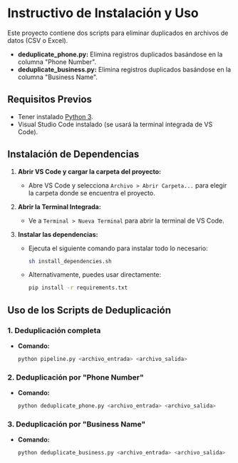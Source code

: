 # Instructivo de Instalación y Uso

Este proyecto contiene dos scripts para eliminar duplicados en archivos de datos (CSV o Excel).  
- **deduplicate_phone.py:** Elimina registros duplicados basándose en la columna "Phone Number".  
- **deduplicate_business.py:** Elimina registros duplicados basándose en la columna "Business Name".

## Requisitos Previos

- Tener instalado [Python 3](https://www.python.org/downloads/).
- Visual Studio Code instalado (se usará la terminal integrada de VS Code).

## Instalación de Dependencias

1. **Abrir VS Code y cargar la carpeta del proyecto:**
   - Abre VS Code y selecciona `Archivo > Abrir Carpeta...` para elegir la carpeta donde se encuentra el proyecto.

2. **Abrir la Terminal Integrada:**
   - Ve a `Terminal > Nueva Terminal` para abrir la terminal de VS Code.

3. **Instalar las dependencias:**
   - Ejecuta el siguiente comando para instalar todo lo necesario:
     ```bash
     sh install_dependencies.sh
     ```
   - Alternativamente, puedes usar directamente:
     ```bash
     pip install -r requirements.txt
     ```

## Uso de los Scripts de Deduplicación

### 1. Deduplicación completa
- **Comando:**
  ```bash
  python pipeline.py <archivo_entrada> <archivo_salida>

### 2. Deduplicación por "Phone Number"
- **Comando:**
  ```bash
  python deduplicate_phone.py <archivo_entrada> <archivo_salida>


### 3. Deduplicación por "Business Name"
- **Comando:**
  ```bash
  python deduplicate_business.py <archivo_entrada> <archivo_salida>
